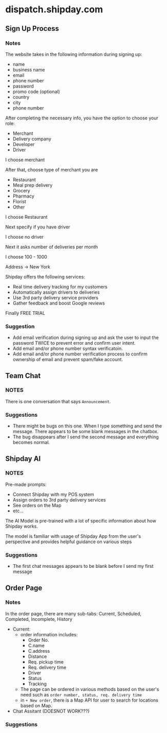 # dispatch.shipday.com

## Sign Up Process

### Notes

The website takes in the following information
during signing up:

- name
- business name
- email
- phone number
- password
- promo code (optional)
- country
- city
- phone number

After completing the necessary info, you have the option to choose your role:

- Merchant
- Delivery company
- Developer
- Driver

I choose merchant

After that, choose type of merchant you are

- Restaurant
- Meal prep delivery
- Grocery
- Pharmacy
- Florist
- Other

I choose Restaurant

Next specify if you have driver

I choose no driver

Next it asks number of deliveries per month

I choose 100 - 1000

Address -> New York

Shipday offers the following services:

- Real time delivery tracking for my customers
- Automatically assign drivers to deliveries
- Use 3rd party delivery service providers
- Gather feedback and boost Google reviews

Finally FREE TRIAL

### Suggestion

- Add email verification during signing up and ask the user to input the password TWICE to prevent error and confirm user intent.
- Add email and/or phone number syntax verificatoin.
- Add email and/or phone number verification process to confirm ownership of email and prevent spam/fake account.

## Team Chat

### NOTES

There is one conversation that says `Announcement`.

### Suggestions

- There might be bugs on this one. When I type something and send the message. There appears to be some blank messages in the chatbox.
- The bug disappears after I send the second message and everything becomes normal.

## Shipday AI

### NOTES

Pre-made prompts:

- Connect Shipday with my POS system
- Assign orders to 3rd party delivery services
- See orders on the Map
- etc...

The AI Model is pre-trained with a lot of specific information about how Shipday works.

The model is familiar with usage of Shipday App from the user's perspective and provides helpful guidance on various steps

### Suggestions

- The first chat messages appears to be blank before I send my first message

## Order Page

### Notes

In the order page, there are many sub-tabs: Current, Scheduled, Completed, Incomplete, History

- Current:
  - order information includes:
    - Order No.
    - C.name
    - C.address
    - Distance
    - Req. pickup time
    - Req. delivery time
    - Driver
    - Status
    - Tracking
  - The page can be ordered in various methods based on the user's need such as `order number, status, req. delivery time`
  - in `+ New order`, there is a Map API for user to search for locations based on Map.
- Chat Assitant (DOESNOT WORK???)

### Suggestions
